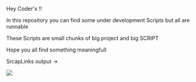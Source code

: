 Hey  Coder's !!

In this repository you can find some under development Scripts but all are runnable 

These Scripts are small chunks of big project and big SCRIPT 

Hope you all find something meaningfull 

SrcapLinks output ->

![](https://github.com/RahulNoulia/PYTHON-SCRIPTS/blob/master/output/new.jpg)
